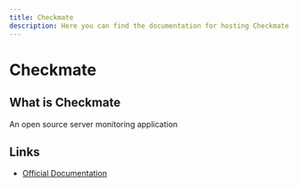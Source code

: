 ```yaml
---
title: Checkmate
description: Here you can find the documentation for hosting Checkmate with Coolify.
---
```


# Checkmate

<ZoomableImage src="/docs/images/services/checkmate.jpg" />

## What is Checkmate

An open source server monitoring application

## Links

- [Official Documentation](https://bluewavelabs.gitbook.io/checkmate?utm_source=coolify.io)
